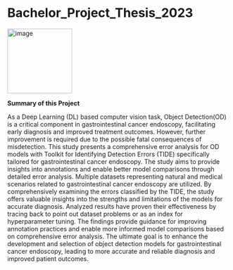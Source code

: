 # Bachelor_Project_Thesis_2023
<img width="147" alt="image" src="https://github.com/JayeonKangNature/Bachelor_Project_Thesis_2023/assets/143944699/7e80c045-3a29-4962-99e9-1c797bbbcab8">

**Summary of this Project**

As a Deep Learning (DL) based computer vision task, Object Detection(OD) is a critical component in gastrointestinal cancer endoscopy, 
facilitating early diagnosis and improved treatment outcomes. However, further improvement is required due to the possible fatal consequences of misdetection. 
This study presents a comprehensive error analysis for OD models with Toolkit for Identifying Detection Errors (TIDE) specifically tailored for gastrointestinal cancer endoscopy.
The study aims to provide insights into annotations and enable better model comparisons through detailed error analysis. Multiple datasets representing natural and medical scenarios 
related to gastrointestinal cancer endoscopy are utilized. 
By comprehensively examining the errors classified by the TIDE, the study offers valuable insights into the strengths and limitations of the models for accurate diagnosis. 
Analyzed results have proven their effectiveness by tracing back to point out dataset problems or as an index for hyperparameter tuning. The findings provide guidance for improving annotation practices 
and enable more informed model comparisons based on comprehensive error analysis. The ultimate goal is to enhance the development and selection of object detection models for gastrointestinal cancer endoscopy, leading to more accurate and reliable diagnosis and improved patient outcomes.
